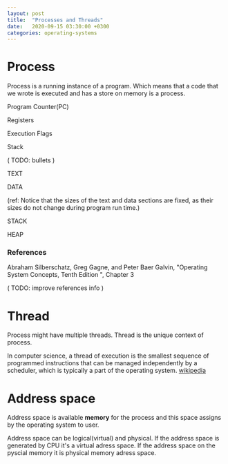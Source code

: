 ```yaml
---
layout: post
title:  "Processes and Threads"
date:   2020-09-15 03:30:00 +0300
categories: operating-systems
---
```

# Process

Process is a running instance of a program. Which means that a code that we wrote is executed and has a store on memory is a process.

Program Counter(PC)

Registers

Execution Flags

Stack

( TODO: bullets )



TEXT

DATA

(ref: Notice that the sizes of the text and data sections are fixed, as their sizes do
not change during program run time.)

STACK

HEAP



### References
Abraham Silberschatz, Greg Gagne, and Peter Baer Galvin, "Operating System Concepts, Tenth Edition ", Chapter 3

( TODO: improve references info )


# Thread
Process might have multiple threads. 
Thread is the unique context of process.

In computer science, a thread of execution is the smallest sequence of programmed instructions that can be managed independently by a scheduler, which is typically a part of the operating system. 
[wikipedia](https://en.wikipedia.org/wiki/Thread_(computing))

# Address space

Address space is available **memory** for the process and this space assigns by the operating system to user.

Address space can be logical(virtual) and physical. If the address space is generated by CPU it's a virtual adress space. If the address space on the pyscial memory it is physical memory adress space.